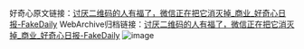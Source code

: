 好奇心原文链接：[讨厌二维码的人有福了，微信正在把它消灭掉_商业_好奇心日报-FakeDaily](https://www.qdaily.com/articles/7997.html)
WebArchive归档链接：[讨厌二维码的人有福了，微信正在把它消灭掉_商业_好奇心日报-FakeDaily](http://web.archive.org/web/20190623173204/https://www.qdaily.com/articles/7997.html)
![image](http://ww3.sinaimg.cn/large/007d5XDply1g3x130quk1j30u03pd7wh)